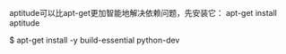 aptitude可以比apt-get更加智能地解决依赖问题，先安装它：
apt-get install aptitude

$ apt-get install -y build-essential python-dev